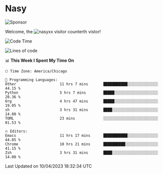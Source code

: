 # Nasy

<!--
<p align="center">
<img height="200" src="https://github-readme-stats.vercel.app/api?username=nasyxx&count_private=true&show_icons=true&theme=dracula&include_all_commits=true"/>
<img height="200" src="https://github-readme-stats.vercel.app/api/top-langs/?username=nasyxx&theme=dracula&hide=html,jupyter+notebook&count_private=true&show_icons=true"/>
</p>

  
----------------
-->

![Sponsor](https://img.shields.io/static/v1.svg?label=Sponsor&message=%E2%9D%A4&logo=GitHub&style=flat&color=pink)
 
Welcome, the ![nasyxx visitor counter](https://count.getloli.com/get/@nasyxx?theme=rule34)th vistor!
 
<!--START_SECTION:waka-->
![Code Time](http://img.shields.io/badge/Code%20Time-3%2C368%20hrs%2036%20mins-blue)

![Lines of code](https://img.shields.io/badge/From%20Hello%20World%20I%27ve%20Written-6.2%20million%20lines%20of%20code-blue)

📊 **This Week I Spent My Time On** 

```text
🕑︎ Time Zone: America/Chicago

💬 Programming Languages: 
Other                    11 hrs 7 mins       ███████████░░░░░░░░░░░░░░   44.15 % 
Python                   5 hrs 7 mins        █████░░░░░░░░░░░░░░░░░░░░   20.36 % 
Org                      4 hrs 47 mins       █████░░░░░░░░░░░░░░░░░░░░   19.05 % 
sh                       3 hrs 31 mins       ████░░░░░░░░░░░░░░░░░░░░░   14.00 % 
TOML                     23 mins             ░░░░░░░░░░░░░░░░░░░░░░░░░   01.53 % 

🔥 Editors: 
Emacs                    11 hrs 17 mins      ███████████░░░░░░░░░░░░░░   44.85 % 
Chrome                   10 hrs 21 mins      ██████████░░░░░░░░░░░░░░░   41.15 % 
Zsh                      3 hrs 31 mins       ████░░░░░░░░░░░░░░░░░░░░░   14.00 % 
```


 Last Updated on 10/04/2023 18:32:34 UTC
<!--END_SECTION:waka-->

<!-- ![visitors](https://visitor-badge.laobi.icu/badge?page_id=nasyxx.nasyxx) -->
